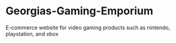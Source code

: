 # Georgias-Gaming-Emporium
E-commerce website for video gaming products such as nintendo, playstation, and xbox
